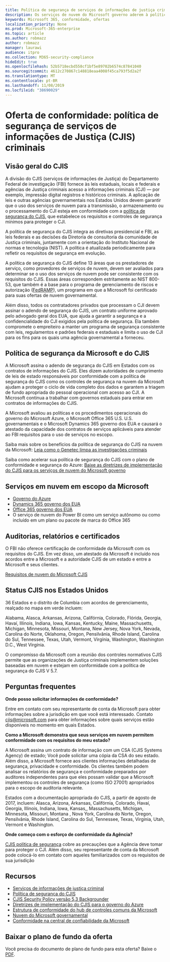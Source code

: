 ```yaml
---
title: Política de segurança de serviços de informações de justiça criminal (CJIS)
description: Os serviços de nuvem do Microsoft governo aderem à política de segurança de serviços de informações de justiça criminal dos EUA.
keywords: Microsoft 365, conformidade, ofertas
localization_priority: None
ms.prod: Microsoft-365-enterprise
ms.topic: article
ms.author: robmazz
author: robmazz
manager: laurawi
audience: itpro
ms.collection: M365-security-compliance
hideEdit: true
ms.openlocfilehash: 52b5718ecbd558cf1bf5e89702b6574c87841040
ms.sourcegitcommit: 4612c270867c148818eaa4008f45ca793f5d2a2f
ms.translationtype: MT
ms.contentlocale: pt-BR
ms.lasthandoff: 11/08/2019
ms.locfileid: "38690029"
---
```

# <a name="compliance-offering-criminal-justice-information-services-cjis-security-policy"></a>Oferta de conformidade: política de segurança de serviços de informações de Justiça (CJIS) criminais

## <a name="cjis-overview"></a>Visão geral do CJIS

A divisão do CJIS (serviços de informações de Justiça) do Departamento Federal de investigação (FBI) fornece às leis estaduais, locais e federais e agências de Justiça criminais acesso a informações criminais (CJI) — por exemplo, impressão digital registros e históricos criminais. A aplicação de leis e outras agências governamentais nos Estados Unidos devem garantir que o uso dos serviços de nuvem para a transmissão, o armazenamento ou o processamento do CJI esteja em conformidade com a [política de segurança do CJIS](https://aka.ms/cjis-security-policy), que estabelece os requisitos e controles de segurança mínimos para proteger o CJI.

A política de segurança do CJIS integra as diretivas presidencial e FBI, as leis federais e as decisões da Diretoria de consultoria da comunidade de Justiça criminais, juntamente com a orientação do Instituto Nacional de normas e tecnologia (NIST). A política é atualizada periodicamente para refletir os requisitos de segurança em evolução.

A política de segurança do CJIS define 13 áreas que os prestadores de serviço, como provedores de serviços de nuvem, devem ser avaliados para determinar se o uso dos serviços de nuvem pode ser consistente com os requisitos do CJIS. Essas áreas correspondem estritamente ao NIST 800-53, que também é a base para o programa de gerenciamento de riscos e autorização ([FedRAMP](offering-FedRAMP.md)), um programa em que a Microsoft foi certificado para suas ofertas de nuvem governamental.

Além disso, todos os contratadores privados que processam o CJI devem assinar o adendo de segurança do CJIS, um contrato uniforme aprovado pelo advogado geral dos EUA, que ajuda a garantir a segurança e a confidencialidade do CJI exigidos pela política de segurança. Ela também compromete o empreiteiro a manter um programa de segurança consistente com leis, regulamentos e padrões federais e estaduais e limita o uso de CJI para os fins para os quais uma agência governamental a forneceu.

## <a name="microsoft-and-cjis-security-policy"></a>Política de segurança da Microsoft e do CJIS

A Microsoft assina o adendo de segurança do CJIS em Estados com os contratos de informações do CJIS. Eles dizem autoridades de cumprimento de leis de estado responsáveis por conformidade com a política de segurança do CJIS como os controles de segurança na nuvem da Microsoft ajudam a proteger o ciclo de vida completo dos dados e garantem a triagem de fundo apropriada do pessoal operacional com acesso ao CJI. A Microsoft continua a trabalhar com governos estaduais para entrar em contratos de informações do CJIS.

A Microsoft avaliou as políticas e os procedimentos operacionais do governo do Microsoft Azure, o Microsoft Office 365 U.S. U.S. governamentais e o Microsoft Dynamics 365 governo dos EUA e causará o atestado da capacidade dos contratos de serviços aplicáveis para atender ao FBI requisitos para o uso de serviços no escopo.

Saiba mais sobre os benefícios da política de segurança do CJIS na nuvem da Microsoft: [Leia como o Genetec limpa as investigações criminais](https://customers.microsoft.com/story/genetec)

Saiba como acelerar sua política de segurança do CJIS com o plano de conformidade e segurança do Azure: [Baixe as diretrizes de implementação do CJIS para os serviços de nuvem do Microsoft governo](https://gallery.technet.microsoft.com/CJIS-Implementation-62af7c27)

## <a name="microsoft-in-scope-cloud-services"></a>Serviços em nuvem em escopo da Microsoft

- [Governo do Azure](https://aka.ms/AzureCompliance)
- [Dynamics 365 governo dos EUA](https://aka.ms/d365-compliance-list)
- [Office 365 governo dos EUA](https://go.microsoft.com/fwlink/p/?LinkID=2077751)
- O serviço de nuvem do Power BI como um serviço autônomo ou como incluído em um plano ou pacote de marca do Office 365

## <a name="audits-reports-and-certificates"></a>Auditorias, relatórios e certificados

O FBI não oferece certificação de conformidade da Microsoft com os requisitos do CJIS. Em vez disso, um atestado da Microsoft é incluído nos acordos entre a Microsoft e a autoridade CJIS de um estado e entre a Microsoft e seus clientes.

[Requisitos de nuvem do Microsoft CJIS](https://aka.ms/MicrosoftCJISCloudRequirements)

## <a name="cjis-status-in-the-united-states"></a>Status CJIS nos Estados Unidos

36 Estados e o distrito de Columbia com acordos de gerenciamento, realçado no mapa em verde incluem:

Alabama, Alasca, Arkansas, Arizona, Califórnia, Colorado, Flórida, Georgia, Havaí, Illinois, Indiana, Iowa, Kansas, Kentucky, Maine, Massachusetts, Michigan, Minnesota, Missouri, Montana, New Jersey, Nova York, Nevada, Carolina do Norte, Oklahoma, Oregon, Pensilvânia, Rhode Island, Carolina do Sul, Tennessee, Texas, Utah, Vermont, Virgínia, Washington, Washington D.C., West Virgínia.

O compromisso da Microsoft com a reunião dos controles normativos CJIS permite que as organizações de Justiça criminais implementem soluções baseadas em nuvem e estejam em conformidade com a política de segurança do CJIS V 5.7.

## <a name="frequently-asked-questions"></a>Perguntas frequentes

**Onde posso solicitar informações de conformidade?**

Entre em contato com seu representante de conta da Microsoft para obter informações sobre a jurisdição em que você está interessado. Contato <cjis@microsoft.com> para obter informações sobre quais serviços estão disponíveis no momento em quais Estados.

**Como a Microsoft demonstra que seus serviços em nuvem permitem conformidade com os requisitos do meu estado?**

A Microsoft assina um contrato de informação com um CSA (CJIS Systems Agency) de estado; Você pode solicitar uma cópia da CSA do seu estado. Além disso, a Microsoft fornece aos clientes informações detalhadas de segurança, privacidade e conformidade. Os clientes também podem analisar os relatórios de segurança e conformidade preparados por auditores independentes para que eles possam validar que a Microsoft implementou os controles de segurança (como ISO 27001) apropriados para o escopo de auditoria relevante.

Estados com a documentação apropriada do CJIS, a partir de agosto de 2017, incluem: Alasca, Arizona, Arkansas, Califórnia, Colorado, Havaí, Georgia, Illinois, Indiana, Iowa, Kansas,, Massachusetts, Michigan, Minnesota, Missouri, Montana , Nova York, Carolina do Norte, Oregon, Pensilvânia, Rhode Island, Carolina do Sul, Tennessee, Texas, Virgínia, Utah, Vermont e Washington.

**Onde começo com o esforço de conformidade da Agência?**

[CJIS política de segurança](https://aka.ms/cjis-security-policy) cobre as precauções que a Agência deve tomar para proteger o CJI. Além disso, seu representante de conta da Microsoft pode colocá-lo em contato com aqueles familiarizados com os requisitos de sua jurisdição

## <a name="resources"></a>Recursos

- [Serviços de informações de justiça criminal](https://aka.ms/cjis)
- [Política de segurança do CJIS](https://aka.ms/cjis-security-policy)
- [CJIS Security Policy versão 5,3 Backgrounder](https://aka.ms/cjis-backgrounder)
- [Diretrizes de implementação do CJIS para o governo do Azure](https://aka.ms/cjisimplementationguidelines)
- [Estrutura de conformidade do hub de controles comuns da Microsoft](https://www.microsoft.com/trustcenter/common-controls-hub)
- [Nuvem do Microsoft governamental](https://go.microsoft.com/fwlink/?linkid=2087246)
- [Conformidade na central de confiabilidade da Microsoft](https://www.microsoft.com/trust-center/compliance/compliance-overview)

## <a name="download-the-offering-backgrounder"></a>Baixar o plano de fundo da oferta

Você precisa do documento de plano de fundo para esta oferta? Baixe o [PDF](https://download.microsoft.com/download/4/D/0/4D008840-B8C4-480B-ACD1-D55CB34AD6BC/CJIS_Compliance_Backgrounder.pdf).
